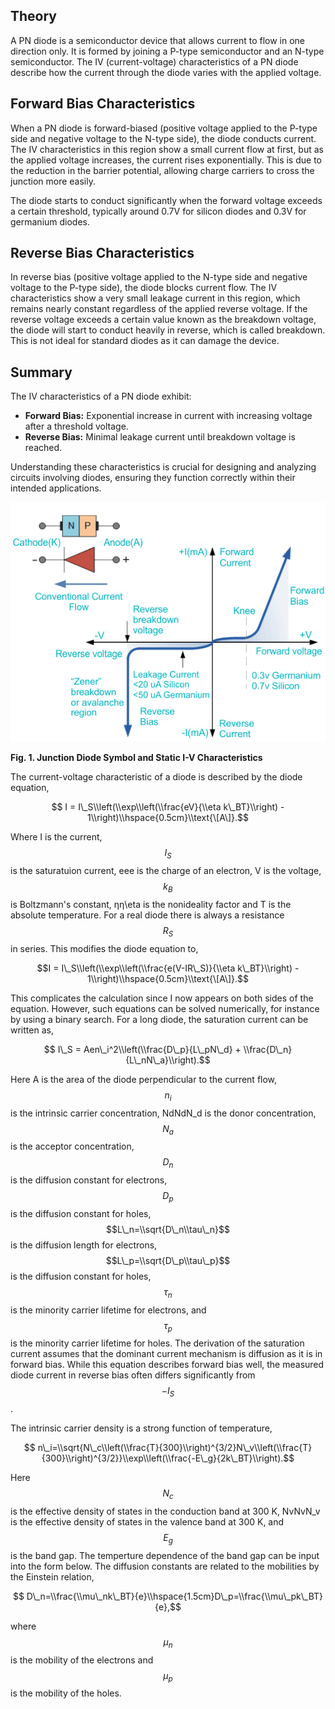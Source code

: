 ## Theory
A PN diode is a semiconductor device that allows current to flow in one direction only. It is formed by joining a P-type semiconductor and an N-type semiconductor. The IV (current-voltage) characteristics of a PN diode describe how the current through the diode varies with the applied voltage.

Forward Bias Characteristics
----------------------------

When a PN diode is forward-biased (positive voltage applied to the P-type side and negative voltage to the N-type side), the diode conducts current. The IV characteristics in this region show a small current flow at first, but as the applied voltage increases, the current rises exponentially. This is due to the reduction in the barrier potential, allowing charge carriers to cross the junction more easily.

The diode starts to conduct significantly when the forward voltage exceeds a certain threshold, typically around 0.7V for silicon diodes and 0.3V for germanium diodes.

Reverse Bias Characteristics
----------------------------

In reverse bias (positive voltage applied to the N-type side and negative voltage to the P-type side), the diode blocks current flow. The IV characteristics show a very small leakage current in this region, which remains nearly constant regardless of the applied reverse voltage. If the reverse voltage exceeds a certain value known as the breakdown voltage, the diode will start to conduct heavily in reverse, which is called breakdown. This is not ideal for standard diodes as it can damage the device.

Summary
-------

The IV characteristics of a PN diode exhibit:

*   **Forward Bias:** Exponential increase in current with increasing voltage after a threshold voltage.
*   **Reverse Bias:** Minimal leakage current until breakdown voltage is reached.

Understanding these characteristics is crucial for designing and analyzing circuits involving diodes, ensuring they function correctly within their intended applications.

<img src="images/FET.png"  />

**Fig. 1. Junction Diode Symbol and Static I-V Characteristics**

  

The current-voltage characteristic of a diode is described by the diode equation,

$$ I = I\_S\\left(\\exp\\left(\\frac{eV}{\\eta k\_BT}\\right) - 1\\right)\\hspace{0.5cm}\\text{\[A\]}.$$

Where I is the current, $$I_S$$ is the saturatuion current, eee is the charge of an electron, V is the voltage, $$k_B$$ is Boltzmann's constant, ηη\\eta is the nonideality factor and T is the absolute temperature. For a real diode there is always a resistance $$R_S$$ in series. This modifies the diode equation to,

$$I = I\_S\\left(\\exp\\left(\\frac{e(V-IR\_S)}{\\eta k\_BT}\\right) - 1\\right)\\hspace{0.5cm}\\text{\[A\]}.$$

This complicates the calculation since I now appears on both sides of the equation. However, such equations can be solved numerically, for instance by using a binary search. For a long diode, the saturation current can be written as,

$$ I\_S = Aen\_i^2\\left(\\frac{D\_p}{L\_pN\_d} + \\frac{D\_n}{L\_nN\_a}\\right).$$

Here A is the area of the diode perpendicular to the current flow, $$n_i$$ is the intrinsic carrier concentration, NdNdN\_d is the donor concentration, $$N_a$$ is the acceptor concentration, $$D_n$$ is the diffusion constant for electrons, $$D_p$$ is the diffusion constant for holes, $$L\_n=\\sqrt{D\_n\\tau\_n}$$ is the diffusion length for electrons, $$L\_p=\\sqrt{D\_p\\tau\_p}$$ is the diffusion constant for holes, $$\tau_n$$ is the minority carrier lifetime for electrons, and $$\tau_p$$ is the minority carrier lifetime for holes. The derivation of the saturation current assumes that the dominant current mechanism is diffusion as it is in forward bias. While this equation describes forward bias well, the measured diode current in reverse bias often differs significantly from $$-I_S$$.

The intrinsic carrier density is a strong function of temperature,

$$ n\_i=\\sqrt{N\_c\\left(\\frac{T}{300}\\right)^{3/2}N\_v\\left(\\frac{T}{300}\\right)^{3/2}}\\exp\\left(\\frac{-E\_g}{2k\_BT}\\right).$$

Here $$N_c$$ is the effective density of states in the conduction band at 300 K, NvNvN\_v is the effective density of states in the valence band at 300 K, and $$E_g$$ is the band gap. The temperture dependence of the band gap can be input into the form below. The diffusion constants are related to the mobilities by the Einstein relation,

$$ D\_n=\\frac{\\mu\_nk\_BT}{e}\\hspace{1.5cm}D\_p=\\frac{\\mu\_pk\_BT}{e},$$

where $$\mu_n$$ is the mobility of the electrons and $$\mu_p$$ is the mobility of the holes.
 <script id="MathJax-script" async src="https://cdn.jsdelivr.net/npm/mathjax@3.2.2/es5/tex-mml-chtml.js"></script>    
 

